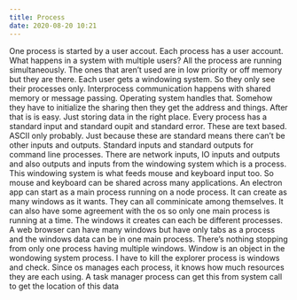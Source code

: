 ```yaml
---
title: Process
date: 2020-08-20 10:21
---
```

One process is started by a user accout. Each process has a user account. What happens in a system with multiple users? All the process are running simultaneously. The ones that aren’t used are in low priority or off memory but they are there. Each user gets a windowing system. So they only see their processes only. Interprocess communication happens with shared memory or message passing. Operating system handles that. Somehow they have to initialize the sharing then they get the address and things. After that is is easy. Just storing data in the right place. Every process has a standard input and standard oupit and standard error. These are text based. ASCII only probably. Just because these are standard means there can’t be other inputs and outputs. Standard inputs and standard outputs for command line processes. There are network inputs, IO inputs and outputs and also outputs and inputs from the windowing system which is a process. This windowing system is what feeds mouse and keyboard input too. So mouse and keyboard can be shared across many applications. An electron app can start as a main process running on a node process. It can create as many windows as it wants. They can all comminicate among themselves. It can also have some agreement with the os so only one main process is running at a time. The windows it creates can each be different processes. A web browser can have many windows but have only tabs as a process and the windows data can be in one main process. There’s nothing stopping from only one process having multiple windows. Window is an object in the wondowing system process. I have to kill the explorer process is windows and check. Since os manages each process, it knows how much resources they are each using. A task manager process can get this from system call to get the location of this data
